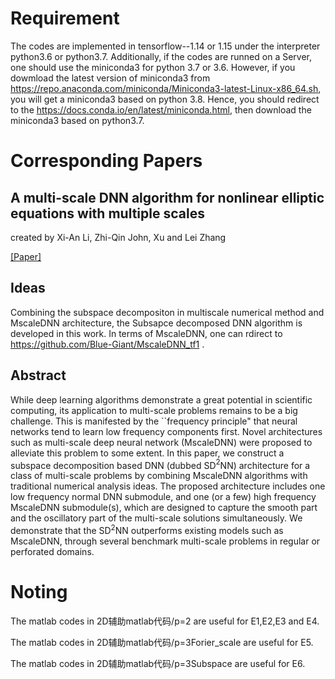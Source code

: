 # Requirement
The codes are implemented in tensorflow--1.14 or 1.15 under the interpreter python3.6 or python3.7. Additionally, if the codes are runned on a Server, one should use the miniconda3 for python 3.7 or 3.6. However, if you dowmload the latest version of miniconda3 from https://repo.anaconda.com/miniconda/Miniconda3-latest-Linux-x86_64.sh, you will get a miniconda3 based on python 3.8. Hence, you should redirect to the https://docs.conda.io/en/latest/miniconda.html, then download the miniconda3 based on python3.7.

# Corresponding Papers

## A multi-scale DNN algorithm for nonlinear elliptic equations with multiple scales  
created by Xi-An Li, Zhi-Qin John, Xu and Lei Zhang

[[Paper]](https://arxiv.org/pdf/2009.14597.pdf)
## Ideas 
Combining the subspace decompositon in multiscale numerical method and MscaleDNN architecture, the Subsapce decomposed DNN algorithm is developed in this work. In terms of MscaleDNN, one can rdirect to https://github.com/Blue-Giant/MscaleDNN_tf1 .

## Abstract
While deep learning algorithms demonstrate a great potential in scientific computing, its application to multi-scale problems remains to be a big challenge. This is manifested by the ``frequency principle"  that neural networks tend to learn low frequency components first. Novel architectures such as multi-scale deep neural network (MscaleDNN) were proposed to alleviate this problem to some extent. In this paper, we construct a subspace decomposition based DNN (dubbed SD$^2$NN) architecture for a class of multi-scale problems by combining MscaleDNN algorithms with traditional numerical analysis ideas. The proposed architecture includes one low frequency normal DNN submodule, and one (or a few) high frequency MscaleDNN submodule(s), which are designed to capture the smooth part and the oscillatory part of the multi-scale solutions simultaneously. We demonstrate that the SD$^2$NN outperforms existing models such as MscaleDNN, through several benchmark multi-scale problems in regular or perforated domains.

# Noting
The matlab codes in 2D辅助matlab代码/p=2 are useful for E1,E2,E3 and E4.

The matlab codes in 2D辅助matlab代码/p=3Forier_scale are useful for E5.

The matlab codes in 2D辅助matlab代码/p=3Subspace are useful for E6.

